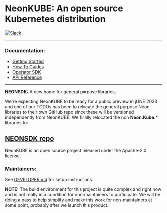 # NeonKUBE: An open source Kubernetes distribution

[![Slack](https://img.shields.io/badge/Slack-4A154B?style=for-the-badge&logo=slack&logoColor=white)](https://communityinviter.com/apps/neonforge/neonforge)

---

### Documentation:
- [Getting Started](https://docs.neonforge.com/docs/installation)
- [How To Guides](https://docs.neonforge.com/docs/category/how-to-guides)
- [Operator SDK](https://docs.neonforge.com/docs/operator-sdk)
- [API Reference](https://api-docs.neonforge.com/neonkube/api/Neon.Kube.html)

---

**NEONSDK:** A new home for general purpose libraries.

We're expecting NeonKUBE to be ready for a public preview in jUNE 2023 and one of our TODOs has 
been to relocate the general purpose Neon libraries to their own GitHub repo since these will be versioned
independently from NeonKUBE.  We finally relocated the non **Neon.Kube.*** libraries to:

[NEONSDK repo](https://github.com/nforgeio/neonSDK)
---

NeonKUBE is an open source project released under the Apache-2.0 license.

### Maintainers:

See [DEVELOPER.md](Doc/DEVELOPER.md) for setup instructions.

**NOTE:** The build environment for this project is quite complex and right now
and is not really in a condition for non-maintainers to participate.  We will be
doing a pass to help simplify and make this work for non-maintainers at some 
point, probably after we launch this product.
